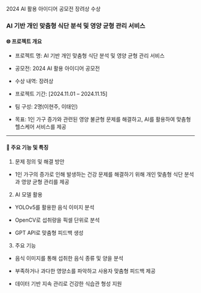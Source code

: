 2024 AI 활용 아이디어 공모전 장려상 수상


### AI 기반 개인 맞춤형 식단 분석 및 영양 균형 관리 서비스

#### 🌐 프로젝트 개요

- 프로젝트 명: AI 기반 개인 맞춤형 식단 분석 및 영양 균형 관리 서비스

- 공모전: 2024 AI 활용 아이디어 공모전

- 수상 내역: 장려상

- 프로젝트 기간: [2024.11.01 – 2024.11.15]

- 팀 구성: 2명(이현주, 이태인)

- 목표: 1인 가구 증가와 관련된 영양 불균형 문제를 해결하고, AI를 활용하여 맞춤형 헬스케어 서비스를 제공

-------
#### 🎯 주요 기능 및 특징

1. 문제 정의 및 해결 방안

- 1인 가구의 증가로 인해 발생하는 건강 문제를 해결하기 위해 개인 맞춤형 식단 분석과 영양 균형 관리를 제공

2. AI 모델 활용

- YOLOv5를 활용한 음식 이미지 분석

- OpenCV로 섭취량을 픽셀 단위로 분석

- GPT API로 맞춤형 피드백 생성

3. 주요 기능

- 음식 이미지를 통해 섭취한 음식 종류 및 양을 분석

- 부족하거나 과다한 영양소를 파악하고 사용자 맞춤형 피드백 제공

- 데이터 기반 지속 관리로 건강한 식습관 형성 지원


